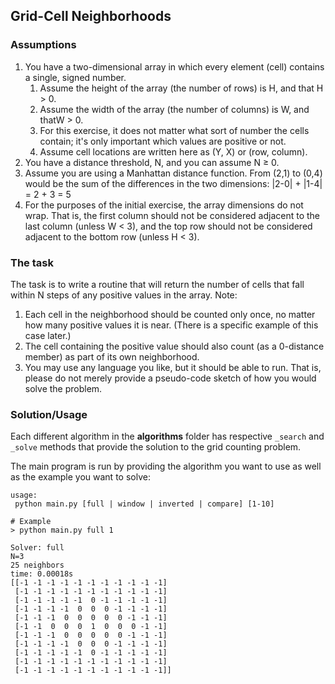 ## Grid-Cell Neighborhoods

### Assumptions
1. You have a two-dimensional array in which every element (cell) contains a single, signed number.
    1. Assume the height of the array (the number of rows) is ​H​, and that ​H​ > 0.
    2. Assume the width of the array (the number of columns) is ​W​, and that ​W​ > 0.
    3. For this exercise, it does not matter what sort of number the cells contain; it's only important which values are positive or not.
    4. Assume cell locations are written here as (Y, X) or (row, column).
2. You have a distance threshold, ​N,​ and you can assume ​N​ ≥ 0.
3. Assume you are using a ​Manhattan distance​ function. From (2,1) to (0,4) would be the
sum of the differences in the two dimensions: |2-0| + |1-4| = 2 + 3 = 5
4. For the purposes of the initial exercise, the array dimensions do not wrap. That is, the
first column should not be considered adjacent to the last column (unless ​W​ < 3), and the top row should not be considered adjacent to the bottom row (unless ​H​ < 3).

### The task
The task is to write a routine that will return the number of cells that fall within ​N​ steps of any positive values in the array. Note:
1. Each cell in the neighborhood should be counted only once, no matter how many positive values it is near. (There is a specific example of this case later.)
2. The cell containing the positive value should also count (as a 0-distance member) as part of its own neighborhood.
3. You may use any language you like, but it should be able to run. That is, please do not merely provide a pseudo-code sketch of how you would solve the problem.

### Solution/Usage
Each different algorithm in the **algorithms** folder has respective `_search` and `_solve` methods that provide the solution to the grid counting problem. 

The main program is run by providing the algorithm you want to use as well as the example you want to solve:

```
usage:
 python main.py [full | window | inverted | compare] [1-10]

# Example
> python main.py full 1

Solver: full 
N=3
25 neighbors
time: 0.00018s
[[-1 -1 -1 -1 -1 -1 -1 -1 -1 -1 -1]
 [-1 -1 -1 -1 -1 -1 -1 -1 -1 -1 -1]
 [-1 -1 -1 -1 -1  0 -1 -1 -1 -1 -1]
 [-1 -1 -1 -1  0  0  0 -1 -1 -1 -1]
 [-1 -1 -1  0  0  0  0  0 -1 -1 -1]
 [-1 -1  0  0  0  1  0  0  0 -1 -1]
 [-1 -1 -1  0  0  0  0  0 -1 -1 -1]
 [-1 -1 -1 -1  0  0  0 -1 -1 -1 -1]
 [-1 -1 -1 -1 -1  0 -1 -1 -1 -1 -1]
 [-1 -1 -1 -1 -1 -1 -1 -1 -1 -1 -1]
 [-1 -1 -1 -1 -1 -1 -1 -1 -1 -1 -1]]
```
